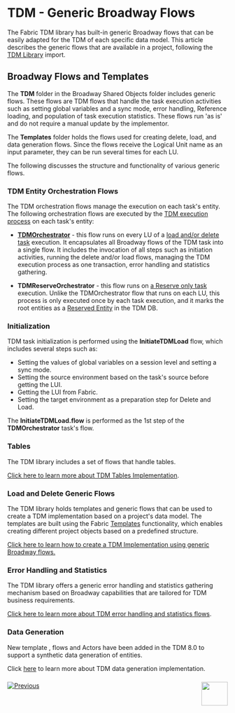 # TDM - Generic Broadway Flows


The Fabric TDM library has built-in generic Broadway flows that can be easily adapted for the TDM of each specific data model. This article describes the generic flows that are available in a project, following the [TDM Library](04_fabric_tdm_library.md) import. 

## Broadway Flows and Templates

The **TDM** folder in the Broadway Shared Objects folder includes generic flows. These flows are TDM flows that handle the task execution activities such as setting global variables and a sync mode, error handling, Reference loading, and population of task execution statistics. These flows run 'as is' and do not require a manual update by the implementor. 

The **Templates** folder holds the flows used for creating delete, load, and data generation flows. Since the flows receive the Logical Unit name as an input parameter, they can be run several times for each LU.

The following discusses the structure and functionality of various generic flows. 

### TDM Entity Orchestration Flows

The TDM orchestration flows manage the execution on each task's entity. The following orchestration flows are executed by the [TDM execution process](/articles/TDM/tdm_architecture/03_task_execution_processes.md#main-tdm-task-execution-process-tdmexecutetask-job) on each task's entity:

- [**TDMOrchestrator**](11_tdm_implementation_using_generic_flows.md#tdmorchestrator-flow) - this flow runs on every LU of a [load and/or delete task](/articles/TDM/tdm_gui/14_task_overview.md#task-types)  execution. It encapsulates all Broadway flows of the TDM task into a single flow. It includes the invocation of all steps such as initiation activities, running the delete and/or load flows, managing the TDM execution process as one transaction, error handling and statistics gathering.

- **TDMReserveOrchestrator** - this flow runs on [a Reserve only task](/articles/TDM/tdm_gui/20_reserve_only_task.md) execution. Unlike the TDMOrchestrator flow that runs on each LU, this process is only executed once by each task execution, and it marks the root entities as a [Reserved Entity](/articles/TDM/tdm_architecture/08_entity_reservation.md) in the TDM DB.

  

### Initialization

TDM task initialization is performed using the **InitiateTDMLoad** flow, which includes several steps such as:

* Setting the values of global variables on a session level and setting a sync mode.
* Setting the source environment based on the task's source before getting the LUI.
* Getting the LUI from Fabric.
* Setting the target environment as a preparation step for Delete and Load.

The **InitiateTDMLoad.flow** is performed as the 1st step of the **TDMOrchestrator** task's flow.

### Tables

The TDM library includes a set of flows that handle tables.

[Click here to learn more about TDM Tables Implementation](09_tdm_reference_implementation.md).

### Load and Delete Generic Flows

The TDM library holds templates and generic flows that can be used to create a TDM implementation based on a project's data model. The templates are built using the Fabric [Templates](/articles/35_templates/01_templates_overview.md) functionality, which enables creating different project objects based on a predefined structure. 

[Click here to learn how to create a TDM Implementation using generic Broadway flows.](11_tdm_implementation_using_generic_flows.md)

### Error Handling and Statistics

The TDM library offers a generic error handling and statistics gathering mechanism based on Broadway capabilities that are tailored for TDM business requirements. 

[Click here to learn more about TDM error handling and statistics flows](12_tdm_error_handling_and_statistics.md).

### Data Generation

New template , flows and Actors have been added in the TDM 8.0 to support a synthetic data generation of entities.

Click [here](16_tdm_data_generation_implementation.md) to learn more about TDM data generation implementation.

### 

[![Previous](/articles/images/Previous.png)](09_tdm_reference_implementation.md)[<img align="right" width="60" height="54" src="/articles/images/Next.png">](11_tdm_implementation_using_generic_flows.md)

